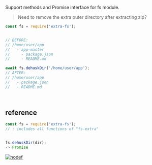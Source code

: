 Support methods and Promise interface for fs module.
> Need to remove the extra outer directory after extracting zip?<br>

```javascript
const fs = require('extra-fs');


// BEFORE:
// /home/user/app
//   - app-master
//     - package.json
//     - README.md

await fs.dehuskDir('/home/user/app');
// AFTER:
// /home/user/app
//   - package.json
//   - README.md
```
<br>


## reference

```javascript
const fs = require('extra-fs');
// : includes all functions of "fs-extra"


fs.dehuskDir(dir);
-> Promise
```

[![nodef](https://merferry.glitch.me/card/extra-fs.svg)](https://nodef.github.io)
